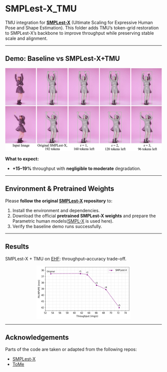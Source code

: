 # SMPLest-X_TMU

TMU integration for **[SMPLest-X](https://github.com/SMPLCap/SMPLest-X)** (Ultimate Scaling for Expressive Human Pose and Shape Estimation). This folder adds TMU’s token-grid restoration to SMPLest-X’s backbone to improve throughput while preserving stable scale and alignment.

---

## Demo: Baseline vs SMPLest-X+TMU

![teaser](assets/TMU_SMPLest-X.png)


**What to expect:**
- **+15–19%** throughput with **negligible to moderate** degradation.

---

## Environment & Pretrained Weights

Please **follow the original [SMPLest-X](https://github.com/SMPLCap/SMPLest-X) repository** to:
1. Install the environment and dependencies.
2. Download the official **pretrained SMPLest-X weights** and prepare the Parametric human models([SMPL-X](https://smpl-x.is.tue.mpg.de/) is used here).
3. Verify the baseline demo runs successfully.

---
## Results

SMPLest-X + TMU on [EHF](https://download.is.tue.mpg.de/download.php?domain=smplx&sfile=EHF.zip): throughput–accuracy trade-off.

<p align="center">
  <img src="assets/SMPLest-X_r_curve.png" style="width:60%;max-width:900px;">
</p>

---

## Acknowledgements
Parts of the code are taken or adapted from the following repos:
- [SMPLest-X](https://github.com/SMPLCap/SMPLest-X)
- [ToMe](https://github.com/facebookresearch/ToMe)

